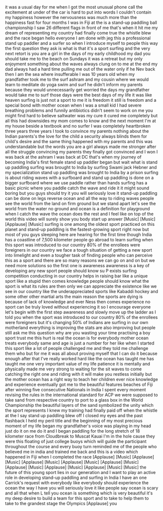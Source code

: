 
it was a usual day for me when I got the
most unusual phone call the excitement
at under of the car is hard to put into
words I couldn&#39;t contain my happiness
however the nervousness was much more
than the happiness fast for four months
I was in Fiji at the is a stand-up
paddling ball championship I saw 26
different flags in front of me that&#39;s
when it hit me my dream of representing
my country had finally come true the
whistle blew and the race began hello
everyone I am done with jeg this a
professional stand up paddler and a
surfer so when I introduce myself to
people this way the first question they
ask is what is that it&#39;s a sport surfing
and the very next retort is you are a
girl in the days of my early childhood
my dad you should take me to the beach
on Sundays it was a retreat but my only
enjoyment something about the waves
always clung on to me at the end my dad
always had a hard time pulling me out of
the water
only if he Nev back then I am the sea
where insufferable I was 10 years old
when my grandfather took me to the surf
ashram and my cousin where we would
learn to meditate do yoga swim and surf
he didn&#39;t inform my parents because they
would unnecessarily get worried the days
my grandfather would take me to surf
those days were the best days of my life
it was like heaven surfing is just not a
sport to me it is freedom it still is
freedom and a special bond with mother
ocean when I was a small kid I had
severe breathing problems and funnily
antibiotics didn&#39;t seem to work on me
you might find hard to believe saltwater
was my cure it cured me completely but
all this had downsides my mom comes to
know and the next moment I&#39;m at my house
beside a textbook and no surfer I was
completely heartbroken
three years three years I took to
convince my parents nothing about the
Indian parents&#39;s the love for the child
a security always blinds them for
child&#39;s desire and the same thing
happened with my parents and this was
understandable but the words you are a
girl always made me stronger
after all the struggle convincing my
parents they finally got convinced and I
won I was back at the ashram I was back
at DC that&#39;s when my journey of becoming
India&#39;s first female stand up paddler
began but wait what is stand up paddling
surfing was brought to India by surfing
Swami jack Hebner and my specialization
stand up paddling was brought to India
by a prison surfing is about riding
waves with a surfboard and stand up
paddling is done on a bigger surfboard
where we use paddle rather than hands
surfing has a basic picnic where you
paddle catch the wave and ride it it
might sound boring but you guys should
try it you will seriously love it
stand-up paddling can be done on legs
reverse ocean and all the way to riding
waves people see the world from the land
on firm ground but we stand apart let&#39;s
see the world from the water no ground
and ocean is a definition for playground
when I catch the wave the ocean does the
rest and I feel like on top of the world
this video will surely show you body
start up answer
[Music]
[Music]
[Applause]
[Music]
surfing is one among the oldest sport
practiced on this planet and stand-up
paddling is the fastest-growing sport
right now but most of you guys sleeping
here are hearing for the first time
though India has a coastline of 7,500
kilometer people go abroad to learn
surfing when this sport was introduced
to our country 80% of the enrollees were
foreigners in our country we face a
tough situation of getting a new sport
into limelight and even a tougher task
of finding people who can perceive this
as a sport and there are so many reasons
we can go on and on but we need more
solutions so the first one is awareness
awareness is a key of developing any new
sport people should know su P exists
surfing competition conducting in our
country helps in raising bar like a
unique sport like a stupid
then comes knowledge people should know
what the sport is what its rules are
then only we can appreciate the
existence like we see in our country
like the underappreciated sports like
Kabaddi hockey and some other other
martial arts
the main reason the sports are dying is
because of lack of knowledge and ever
Ness then comes experience no sport can
be truly loved without experiencing it
so I encourage everyone let&#39;s begin with
the first step awareness and slowly move
up the ladder as I told you when the
sport was introduced to our country 80%
of the enrollees were foreigners but
it&#39;s changing 50% of Indians are surfing
in our own motherland everything is
improving the stats are also improving
but people still ask me this question
why are you wasting your time practising
a boy sport trust me this hurt is real
the ocean is for everybody
mother ocean treats everybody same and
age is just a number for her like when I
started this sport like a lot of people
challenged me and they told me challenge
them who
but for me it was all about proving
myself that I can do it because enough
after that I&#39;ve really worked hard like
the ocean has taught me has taught me
one very important value of my life
patience it is mentally and physically
made me very strong to waiting for the
sit waves to come catching the right one
and riding with it will make you
restless initially but the mother ocean
has a right way to teach her children
ever nice knowledge and experience
eventually got me to the beautiful
features beaches of Fiji
after winning five consecutive Nationals
in India I spent every moment revising
the rules in the international standard
for ACP we were supposed to take sand
from respective country to port to a
glass box in the World Championship the
beautiful layers of the sand symbolized
the unity which the sport represents I
knew my training had finally paid off
when the whistle at the I say stand up
paddling blew off I closed my eyes and
the past flashback I held my peril title
and the beginning of my most precious
moment of my life began my grandfather&#39;s
voice was playing in my head just do it
on me do it and I began paddling for the
long stretch of 18 kilometer race from
Cloudbreak to Muscat Kauai l&#39;m in the
hole cause they were this floating of
just college buoys which will guide the
participant throughout the course and
every buoy turn reminded me of the
people who believed me in india and
trained me back and this is a video
which happened in Fiji when I completed
the race
[Applause]
[Music]
[Applause]
[Music]
[Applause]
[Music]
[Applause]
[Music]
[Applause]
[Music]
[Applause]
[Music]
[Applause]
[Music]
[Applause]
[Music]
[Music]
the future of this young sport lies in
our generation and I want to play an
active role in developing stand-up
paddling and surfing in India I have an
one Carrick&#39;s request with everybody
like everybody should experience the
ocean the way I have you will seriously
love it like people say ocean is scary
and all that when L tell you
ocean is something which is very
beautiful it&#39;s my deep desire to build a
team for this sport and to take to help
them to take to the grandest stage the
Olympics
[Applause]
you
